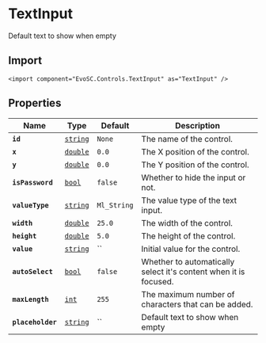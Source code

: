 # TextInput
Default text to show when empty

## Import
```xml:no-line-numbers
<import component="EvoSC.Controls.TextInput" as="TextInput" />
```

## Properties
| Name | Type | Default | Description |
|------|------|---------|-------------|
| **`id`** | [`string`](#) | `None` | The name of the control. |
| **`x`** | [`double`](#) | `0.0` | The X position of the control. |
| **`y`** | [`double`](#) | `0.0` | The Y position of the control. |
| **`isPassword`** | [`bool`](#) | `false` | Whether to hide the input or not. |
| **`valueType`** | [`string`](#) | `Ml_String` | The value type of the text input. |
| **`width`** | [`double`](#) | `25.0` | The width of the control. |
| **`height`** | [`double`](#) | `5.0` | The height of the control. |
| **`value`** | [`string`](#) | `` | Initial value for the control. |
| **`autoSelect`** | [`bool`](#) | `false` | Whether to automatically select it's content when it is focused. |
| **`maxLength`** | [`int`](#) | `255` | The maximum number of characters that can be added. |
| **`placeholder`** | [`string`](#) | `` | Default text to show when empty |

